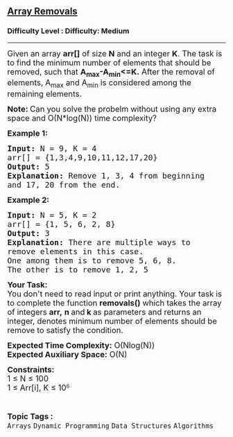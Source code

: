 <h2><a href="https://www.geeksforgeeks.org/problems/array-removals/1">Array Removals</a></h2><h3>Difficulty Level : Difficulty: Medium</h3><hr><div class="problems_problem_content__Xm_eO"><p><span style="font-size:18px">Given an array <strong>arr[]</strong> of size <strong>N</strong> and an integer <strong>K</strong>. The task is to&nbsp;find the minimum number of elements that should be removed, such that <strong>A<sub>max</sub>-A<sub>min</sub>&lt;=K.</strong> After the removal of elements, A<sub>max</sub>&nbsp;and A<sub>min</sub>&nbsp;is considered among the remaining elements.&nbsp;</span></p>

<p><strong><span style="font-size:18px">Note:&nbsp;</span></strong><span style="font-size:18px">Can you solve the probelm without using any extra space and O(N*log(N)) time complexity?</span></p>

<p><strong><span style="font-size:18px">Example 1:</span></strong></p>

<pre><span style="font-size:18px"><strong>Input: </strong>N = 9, K = 4<strong> </strong> 
arr[] = {1,3,4,9,10,11,12,17,20}
<strong>Output:</strong> 5
<strong>Explanation:</strong> Remove 1, 3, 4 from beginning
and 17, 20 from the end.</span></pre>

<p><strong><span style="font-size:18px">Example 2:</span></strong></p>

<pre><span style="font-size:18px"><strong>Input: </strong>N = 5, K = 2 
arr[] = {1, 5, 6, 2, 8} 
<strong>Output:</strong> 3
<strong>Explanation:</strong> There are multiple ways to
remove elements in this case.
One among them is to remove 5, 6, 8.
The other is to remove 1, 2, 5</span></pre>

<p><span style="font-size:18px"><strong>Your Task:</strong><br>
You don't need to read input or print anything. Your task is to complete the function&nbsp;<strong>removals()</strong>&nbsp;which takes the&nbsp;array of&nbsp;integers&nbsp;<strong>arr,</strong>&nbsp;<strong>n&nbsp;</strong>and<strong>&nbsp;k&nbsp;</strong>as parameters and returns an integer, denotes minimum number of elements should be remove to satisfy the condition.</span></p>

<p><span style="font-size:18px"><strong>Expected Time Complexity:</strong>&nbsp;O(Nlog(N))<br>
<strong>Expected Auxiliary Space:</strong>&nbsp;O(N)</span></p>

<p><span style="font-size:18px"><strong>Constraints:</strong><br>
1&nbsp;≤ N ≤ 100</span><br>
<span style="font-size:18px">1 ≤ Arr[i], K ≤ 10</span><sup>6</sup></p>
</div><br><p><span style=font-size:18px><strong>Topic Tags : </strong><br><code>Arrays</code>&nbsp;<code>Dynamic Programming</code>&nbsp;<code>Data Structures</code>&nbsp;<code>Algorithms</code>&nbsp;
